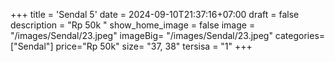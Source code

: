 +++
title = 'Sendal 5'
date = 2024-09-10T21:37:16+07:00
draft = false
description = "Rp 50k "
show_home_image = false
image = "/images/Sendal/23.jpeg"
imageBig= "/images/Sendal/23.jpeg"
categories= ["Sendal"]
price="Rp 50k"
size= "37, 38"
tersisa = "1"
+++



